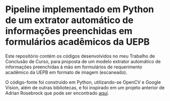 # Pipeline implementado em Python de um extrator automático de informações preenchidas em formulários acadêmicos da UEPB

Este repositório contém os códigos desenvolvidos no meu Trabalho de Conclusão de Curso, para proposta de um modelo extrator automático de informações preenchidas à mão em formulários de requerimento acadêmico da UEPB em formato de imagem (escaneado). 

O código-fonte foi construído em Python, utilizando-se OpenCV e Google Vision, além de outras bibliotecas, e foi inspirado em um projeto anterior de Adrian Rosebrock que pode ser encontrado [aqui](https://www.pyimagesearch.com/2020/08/31/image-alignment-and-registration-with-opencv/).
